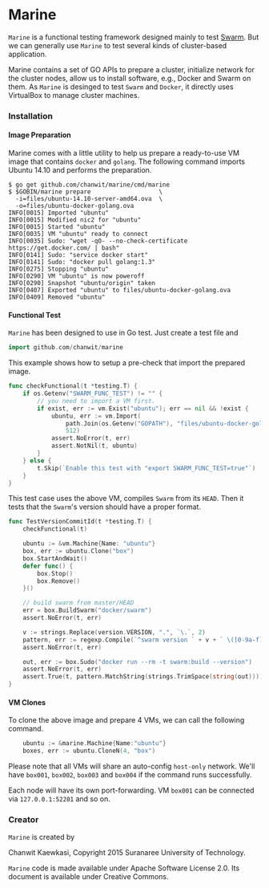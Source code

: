 # Marine

`Marine` is a functional testing framework designed mainly to test [Swarm](http://github.com/docker/swarm).
But we can generally use `Marine` to test several kinds of cluster-based application.

Marine contains a set of GO APIs to prepare a cluster, initialize network for the cluster nodes, allow us to install software, e.g., Docker and Swarm on them.
As `Marine` is desinged to test `Swarm` and `Docker`, it directly uses VirtualBox to manage cluster machines.

### Installation

#### Image Preparation

Marine comes with a little utility to help us prepare a ready-to-use VM image that contains `docker` and `golang`. The following command imports Ubuntu 14.10 and performs the preparation.

```
$ go get github.com/chanwit/marine/cmd/marine
$ $GOBIN/marine prepare                   \
  -i=files/ubuntu-14.10-server-amd64.ova  \
  -o=files/ubuntu-docker-golang.ova
INFO[0015] Imported "ubuntu"
INFO[0015] Modified nic2 for "ubuntu"
INFO[0015] Started "ubuntu"
INFO[0035] VM "ubuntu" ready to connect
INFO[0035] Sudo: "wget -qO- --no-check-certificate https://get.docker.com/ | bash"
INFO[0141] Sudo: "service docker start"
INFO[0141] Sudo: "docker pull golang:1.3"
INFO[0275] Stopping "ubuntu"
INFO[0290] VM "ubuntu" is now poweroff
INFO[0290] Snapshot "ubuntu/origin" taken
INFO[0407] Exported "ubuntu" to files/ubuntu-docker-golang.ova
INFO[0409] Removed "ubuntu"
```

#### Functional Test

`Marine` has been designed to use in Go test.
Just create a test file and

```go
import github.com/chanwit/marine
```

This example shows how to setup a pre-check that import the prepared image.
```go
func checkFunctional(t *testing.T) {
	if os.Getenv("SWARM_FUNC_TEST") != "" {
		// you need to import a VM first.
		if exist, err := vm.Exist("ubuntu"); err == nil && !exist {
			ubuntu, err := vm.Import(
				path.Join(os.Getenv("GOPATH"), "files/ubuntu-docker-golang.ova"),
				512)
			assert.NoError(t, err)
			assert.NotNil(t, ubuntu)
		}
	} else {
		t.Skip(`Enable this test with "export SWARM_FUNC_TEST=true"`)
	}
}
```

This test case uses the above VM, compiles `Swarm` from its `HEAD`.
Then it tests that the `Swarm`'s version should have a proper format.
```go
func TestVersionCommitId(t *testing.T) {
	checkFunctional(t)

	ubuntu := &vm.Machine{Name: "ubuntu"}
	box, err := ubuntu.Clone("box")
	box.StartAndWait()
	defer func() {
		box.Stop()
		box.Remove()
	}()

	// build swarm from master/HEAD
	err = box.BuildSwarm("docker/swarm")
	assert.NoError(t, err)

	v := strings.Replace(version.VERSION, ".", `\.`, 2)
	pattern, err := regexp.Compile(`^swarm version ` + v + ` \([0-9a-f]{7}\)$`)
	assert.NoError(t, err)

	out, err := box.Sudo("docker run --rm -t swarm:build --version")
	assert.NoError(t, err)
	assert.True(t, pattern.MatchString(strings.TrimSpace(string(out))))
}
```

#### VM Clones
To clone the above image and prepare 4 VMs, we can call the following command.

```go
	ubuntu := &marine.Machine{Name:"ubuntu"}
	boxes, err := ubuntu.CloneN(4, "box")
```

Please note that all VMs will share an auto-config `host-only` network.
We'll have `box001`, `box002`, `box003` and `box004` if the command runs successfully.

Each node will have its own port-forwarding. VM `box001` can be connected via `127.0.0.1:52201` and so on.

### Creator

`Marine` is created by

Chanwit Kaewkasi,
Copyright 2015 Suranaree University of Technology.

`Marine` code is made available under Apache Software License 2.0.
Its document is available under Creative Commons.